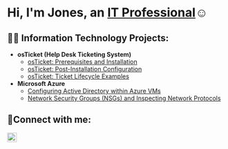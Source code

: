 <h1>Hi, I'm Jones, an <a href="https://linkedin.com/in/jones-phebe">IT Professional</a>☺</h1>

<h2>👨‍💻 Information Technology Projects:</h2>

- <b>osTicket (Help Desk Ticketing System)</b>
  - [osTicket: Prerequisites and Installation](https://github.com/justjones5/osticket-prereqs)
  - [osTicket: Post-Installation Configuration](https://github.com/justjones5/Post-Install-config)
  - [osTicket: Ticket Lifecycle Examples](https://github.com/justjones5/ticket-lifestyle/blob/main/README.md)
- <b>Microsoft Azure</b>
  - [Configuring Active Directory within Azure VMs](https://github.com/justjones5/configure-ad/tree/main)
  - [Network Security Groups (NSGs) and Inspecting Network Protocols](https://github.com/justjones5/azure-network-protocols)

<h2>🤳Connect with me:</h2>

[<img align="left" alt="Josh | LinkedIn" width="22px" src="https://cdn.jsdelivr.net/npm/simple-icons@v3/icons/linkedin.svg" />][linkedin]


[linkedin]: https://linkedin.com/in/jones-phebe

